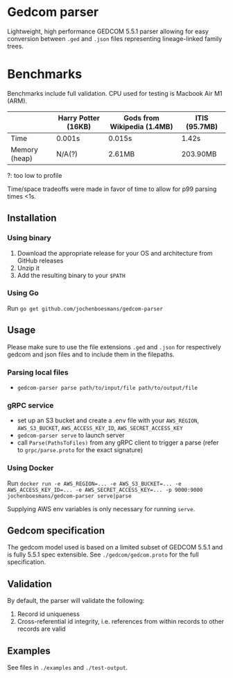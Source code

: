 # Gedcom parser
Lightweight, high performance GEDCOM 5.5.1 parser allowing for easy conversion between `.ged` and `.json` files representing lineage-linked family trees.

# Benchmarks
Benchmarks include full validation. CPU used for testing is Macbook Air M1 (ARM).

| | Harry Potter (16KB) | Gods from Wikipedia (1.4MB) | ITIS (95.7MB) |
| --- | --- | --- | --- |
Time | 0.001s | 0.015s | 1.42s |
Memory (heap) | N/A(?) | 2.61MB | 203.90MB

?: too low to profile

Time/space tradeoffs were made in favor of time to allow for p99 parsing times <1s.

## Installation
### Using binary
1. Download the appropriate release for your OS and architecture from GitHub releases
2. Unzip it
3. Add the resulting binary to your `$PATH`
### Using Go
Run `go get github.com/jochenboesmans/gedcom-parser`
## Usage
Please make sure to use the file extensions `.ged` and `.json` for respectively gedcom and json files and to include them in the filepaths.
### Parsing local files
* `gedcom-parser parse path/to/input/file path/to/output/file`
### gRPC service
* set up an S3 bucket and create a .env file with your `AWS_REGION`, `AWS_S3_BUCKET`, `AWS_ACCESS_KEY_ID`, `AWS_SECRET_ACCESS_KEY`
* `gedcom-parser serve` to launch server
* call `Parse(PathsToFiles)` from any gRPC client to trigger a parse (refer to `grpc/parse.proto` for the exact signature)

### Using Docker
Run `docker run -e AWS_REGION=... -e AWS_S3_BUCKET=... -e AWS_ACCESS_KEY_ID=... -e AWS_SECRET_ACCESS_KEY=... -p 9000:9000 jochenboesmans/gedcom-parser serve|parse`

Supplying AWS env variables is only necessary for running `serve`.
   
## Gedcom specification
The gedcom model used is based on a limited subset of GEDCOM 5.5.1 and is fully 5.5.1 spec extensible.
See `./gedcom/gedcom.proto` for the full specification.

## Validation
By default, the parser will validate the following:
1. Record id uniqueness
2. Cross-referential id integrity, i.e. references from within records to other records are valid

## Examples
See files in `./examples` and `./test-output`.
